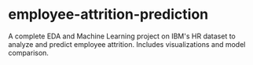 # employee-attrition-prediction
A complete EDA and Machine Learning project on IBM's HR dataset to analyze and predict employee attrition. Includes visualizations and model comparison.
